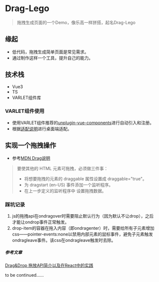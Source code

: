 # Drag-Lego
>拖拽生成页面的一个Demo，像乐高一样拼搭，起名Drag-Lego

## 缘起

- 低代码，拖拽生成简单页面是常见需求。
- 通过制作这样一个工具，提升自己的能力。

## 技术栈

- Vue3
- TS
- VARLET组件库

### VARLET组件使用

- 使用VARLET组件推荐的[unplugin-vue-components](https://varlet.gitee.io/varlet-ui/#/zh-CN/importOnDemand)进行自动引入和注册。
- 根据[适配说明](https://varlet.gitee.io/varlet-ui/#/zh-CN/browserAdaptation)进行桌面端适配。

<!-- 图片插入方式 ![Image text](https://raw.githubusercontent.com/hongmaju/light7Local/master/img/productShow/20170518152848.png) -->

## 实现一个拖拽操作

- 参考[MDN Drag说明](https://developer.mozilla.org/zh-CN/docs/Web/API/HTML_Drag_and_Drop_API)

> 要使其他的 HTML 元素可拖拽，必须做三件事：
>- 将想要拖拽的元素的 draggable 属性设置成 draggable="true"。
>- 为 dragstart (en-US) 事件添加一个监听程序。
>- 在上一步定义的监听程序中 设置拖拽数据。

### 踩坑记录

1. js的拖拽api在ondragover时需要阻止默认行为（因为默认不让drop），之后才能让ondrop事件正常触发。
2. drop-item的容器在拖入内容（即ondragenter）时，需要给所有子元素增加css——pointer-events:none以禁用内部元素的鼠标事件，避免子元素触发ondragleave事件。该css在ondragleave触发时去除。
##### 参考文章
[Drag&Drop 拖放API简介以及在React中的实践](https://juejin.cn/post/6844903849115779086)

to be continued......


